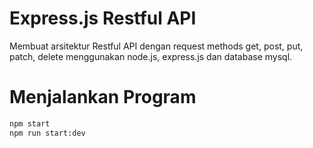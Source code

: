 # Express.js Restful API
Membuat arsitektur Restful API dengan request methods get, post, put, patch, delete menggunakan node.js, express.js dan database mysql.

# Menjalankan Program
```bash
npm start
npm run start:dev 
```
